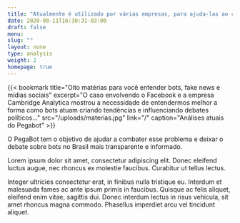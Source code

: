 ```yaml
---
title: "Atualmente é utilizado por várias empresas, para ajuda-las ao combate da  desinformação digital e a conscientização midiática"
date: 2020-08-11T16:30:31-03:00
draft: false
menu:
slug: ""
layout: none
type: analysis
weight: 2
homepage: true
---
```

{{< bookmark title="Oito matérias para você entender bots, fake news e mídias sociais" excerpt="O caso envolvendo o Facebook e a empresa Cambridge Analytica mostrou a necessidade de entendermos melhor a forma como bots atuam criando tendências e influenciando debates políticos…" src="/uploads/materias.jpg" link="/" caption="Análises atuais do Pegabot" >}}

O PegaBot tem o objetivo de ajudar a combater esse problema e deixar o debate sobre bots no Brasil mais transparente e informado.

Lorem ipsum dolor sit amet, consectetur adipiscing elit. Donec eleifend luctus augue, nec rhoncus ex molestie faucibus. Curabitur ut tellus lectus.

Integer ultricies consectetur erat, in finibus nulla tristique eu. Interdum et malesuada fames ac ante ipsum primis in faucibus. Quisque ac felis aliquet, eleifend enim vitae, sagittis dui. Donec interdum lectus in risus vehicula, sit amet rhoncus magna commodo. Phasellus imperdiet arcu vel tincidunt aliquet.
